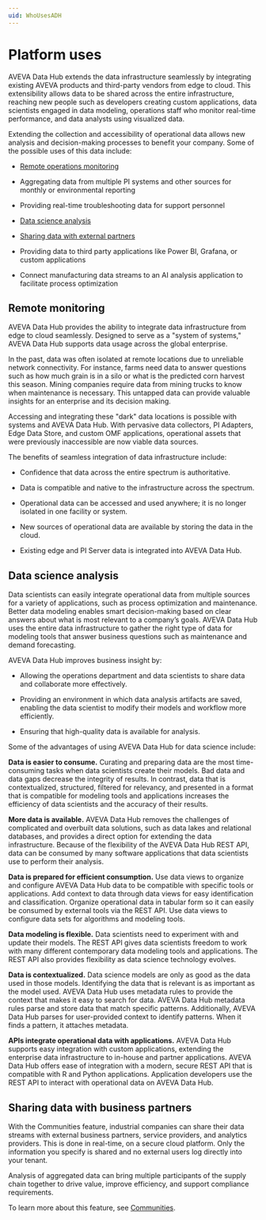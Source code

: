 ```yaml
---
uid: WhoUsesADH
---
```


# Platform uses

AVEVA Data Hub extends the data infrastructure seamlessly by integrating existing AVEVA products and third-party vendors from edge to cloud. This extensibility allows data to be shared across the entire infrastructure, reaching new people such as developers creating custom applications, data scientists engaged in data modeling, operations staff who monitor real-time performance, and data analysts using visualized data. 

Extending the collection and accessibility of operational data allows new analysis and decision-making processes to benefit your company. Some of the possible uses of this data include:

- [Remote operations monitoring](#remote-monitoring)

- Aggregating data from multiple PI systems and other sources for monthly or environmental reporting

- Providing real-time troubleshooting data for support personnel

- [Data science analysis](#data-science-analysis)

- [Sharing data with external partners](#sharing-data-with-business-partners)

- Providing data to third party applications like Power BI, Grafana, or custom applications

- Connect manufacturing data streams to an AI analysis application to facilitate process optimization

## Remote monitoring

AVEVA Data Hub provides the ability to integrate data infrastructure from edge to cloud seamlessly. Designed to serve as a "system of systems," AVEVA Data Hub supports data usage across the global enterprise. 

In the past, data was often isolated at remote locations due to unreliable network connectivity. For instance, farms need data to answer questions such as how much grain is in a silo or what is the predicted corn harvest this season. Mining companies require data from mining trucks to know when maintenance is necessary. This untapped data can provide valuable insights for an enterprise and its decision making. 

Accessing and integrating these "dark" data locations is possible with systems and AVEVA Data Hub. With pervasive data collectors, PI Adapters, Edge Data Store, and custom OMF applications, operational assets that were previously inaccessible are now viable data sources. 

The benefits of seamless integration of data infrastructure include: 

- Confidence that data across the entire spectrum is authoritative. 

- Data is compatible and native to the infrastructure across the spectrum. 

- Operational data can be accessed and used anywhere; it is no longer isolated in one facility or system. 

- New sources of operational data are available by storing the data in the cloud. 

- Existing edge and PI Server data is integrated into AVEVA Data Hub.

## Data science analysis

Data scientists can easily integrate operational data from multiple sources for a variety of applications, such as process optimization and maintenance. Better data modeling enables smart decision-making based on clear answers about what is most relevant to a company’s goals. AVEVA Data Hub uses the entire data infrastructure to gather the right type of data for modeling tools that answer business questions such as maintenance and demand forecasting. 

AVEVA Data Hub improves business insight by: 

- Allowing the operations department and data scientists to share data and collaborate more effectively.

- Providing an environment in which data analysis artifacts are saved, enabling the data scientist to modify their models and workflow more efficiently.

- Ensuring that high-quality data is available for analysis.

Some of the advantages of using AVEVA Data Hub for data science include:

**Data is easier to consume.** Curating and preparing data are the most time-consuming tasks when data scientists create their models. Bad data and data gaps decrease the integrity of results. In contrast, data that is contextualized, structured, filtered for relevancy, and presented in a format that is compatible for modeling tools and applications increases the efficiency of data scientists and the accuracy of their results. 

**More data is available.** AVEVA Data Hub removes the challenges of complicated and overbuilt data solutions, such as data lakes and relational databases, and provides a direct option for extending the data infrastructure. Because of the flexibility of the AVEVA Data Hub REST API, data can be consumed by many software applications that data scientists use to perform their analysis. 

**Data is prepared for efficient consumption.** Use data views to organize and configure AVEVA Data Hub data to be compatible with specific tools or applications. Add context to data through data views for easy identification and classification. Organize operational data in tabular form so it can easily be consumed by external tools via the REST API. Use data views to configure data sets for algorithms and modeling tools. 

**Data modeling is flexible.** Data scientists need to experiment with and update their models. The REST API gives data scientists freedom to work with many different contemporary data modeling tools and applications. The REST API also provides flexibility as data science technology evolves. 

**Data is contextualized.** Data science models are only as good as the data used in those models. Identifying the data that is relevant is as important as the model used. AVEVA Data Hub uses metadata rules to provide the context that makes it easy to search for data. AVEVA Data Hub metadata rules parse and store data that match specific patterns. Additionally, AVEVA Data Hub parses for user-provided context to identify patterns. When it finds a pattern, it attaches metadata.

**APIs integrate operational data with applications.** AVEVA Data Hub supports easy integration with custom applications, extending the enterprise data infrastructure to in-house and partner applications. AVEVA Data Hub offers ease of integration with a modern, secure REST API that is compatible with R and Python applications. Application developers use the REST API to interact with operational data on AVEVA Data Hub. 

## Sharing data with business partners

With the Communities feature, industrial companies can share their data streams with external business partners, service providers, and analytics providers. This is done in real-time, on a secure cloud platform. Only the information you specify is shared and no external users log directly into your tenant.

Analysis of aggregated data can bring multiple participants of the supply chain together to drive value, improve efficiency, and support compliance requirements.

To learn more about this feature, see [Communities](xref:communities).
